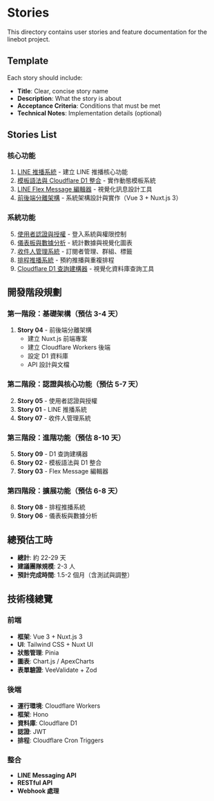 # Stories

This directory contains user stories and feature documentation for the linebot project.

## Template

Each story should include:
- **Title**: Clear, concise story name
- **Description**: What the story is about
- **Acceptance Criteria**: Conditions that must be met
- **Technical Notes**: Implementation details (optional)

## Stories List

### 核心功能
1. [LINE 推播系統](01-line-push-notification.md) - 建立 LINE 推播核心功能
2. [模板語法與 Cloudflare D1 整合](02-template-syntax-d1.md) - 實作動態模板系統
3. [LINE Flex Message 編輯器](03-flex-message-editor.md) - 視覺化訊息設計工具
4. [前後端分離架構](04-frontend-backend-separation.md) - 系統架構設計與實作（Vue 3 + Nuxt.js 3）

### 系統功能
5. [使用者認證與授權](05-authentication-authorization.md) - 登入系統與權限控制
6. [儀表板與數據分析](06-dashboard-analytics.md) - 統計數據與視覺化圖表
7. [收件人管理系統](07-recipient-management.md) - 訂閱者管理、群組、標籤
8. [排程推播系統](08-scheduled-broadcasts.md) - 預約推播與重複排程
9. [Cloudflare D1 查詢建構器](09-d1-query-builder.md) - 視覺化資料庫查詢工具

## 開發階段規劃

### 第一階段：基礎架構（預估 3-4 天）
1. **Story 04** - 前後端分離架構
   - 建立 Nuxt.js 前端專案
   - 建立 Cloudflare Workers 後端
   - 設定 D1 資料庫
   - API 設計與文檔

### 第二階段：認證與核心功能（預估 5-7 天）
2. **Story 05** - 使用者認證與授權
3. **Story 01** - LINE 推播系統
4. **Story 07** - 收件人管理系統

### 第三階段：進階功能（預估 8-10 天）
5. **Story 09** - D1 查詢建構器
6. **Story 02** - 模板語法與 D1 整合
7. **Story 03** - Flex Message 編輯器

### 第四階段：擴展功能（預估 6-8 天）
8. **Story 08** - 排程推播系統
9. **Story 06** - 儀表板與數據分析

## 總預估工時
- **總計**: 約 22-29 天
- **建議團隊規模**: 2-3 人
- **預計完成時間**: 1.5-2 個月（含測試與調整）

## 技術棧總覽

### 前端
- **框架**: Vue 3 + Nuxt.js 3
- **UI**: Tailwind CSS + Nuxt UI
- **狀態管理**: Pinia
- **圖表**: Chart.js / ApexCharts
- **表單驗證**: VeeValidate + Zod

### 後端
- **運行環境**: Cloudflare Workers
- **框架**: Hono
- **資料庫**: Cloudflare D1
- **認證**: JWT
- **排程**: Cloudflare Cron Triggers

### 整合
- **LINE Messaging API**
- **RESTful API**
- **Webhook 處理**
